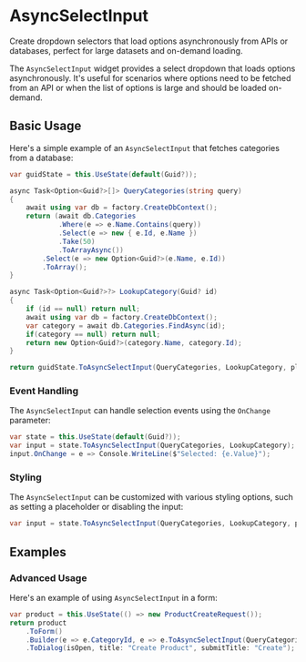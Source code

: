 # AsyncSelectInput

<Ingress>
Create dropdown selectors that load options asynchronously from APIs or databases, perfect for large datasets and on-demand loading.
</Ingress>

The `AsyncSelectInput` widget provides a select dropdown that loads options asynchronously. It's useful for scenarios where options need to be fetched from an API or when the list of options is large and should be loaded on-demand.

## Basic Usage

Here's a simple example of an `AsyncSelectInput` that fetches categories from a database:

```csharp
var guidState = this.UseState(default(Guid?));

async Task<Option<Guid?>[]> QueryCategories(string query)
{
    await using var db = factory.CreateDbContext();
    return (await db.Categories
            .Where(e => e.Name.Contains(query))
            .Select(e => new { e.Id, e.Name })
            .Take(50)
            .ToArrayAsync())
        .Select(e => new Option<Guid?>(e.Name, e.Id))
        .ToArray();
}

async Task<Option<Guid?>?> LookupCategory(Guid? id)
{
    if (id == null) return null;
    await using var db = factory.CreateDbContext();
    var category = await db.Categories.FindAsync(id);
    if(category == null) return null;
    return new Option<Guid?>(category.Name, category.Id);
}

return guidState.ToAsyncSelectInput(QueryCategories, LookupCategory, placeholder:"Select Category");
```

### Event Handling

The `AsyncSelectInput` can handle selection events using the `OnChange` parameter:

```csharp
var state = this.UseState(default(Guid?));
var input = state.ToAsyncSelectInput(QueryCategories, LookupCategory);
input.OnChange = e => Console.WriteLine($"Selected: {e.Value}");
```

### Styling

The `AsyncSelectInput` can be customized with various styling options, such as setting a placeholder or disabling the input:

```csharp
var input = state.ToAsyncSelectInput(QueryCategories, LookupCategory, placeholder:"Select Category", disabled: true);
```

<WidgetDocs Type="Ivy.AsyncSelectInput" ExtensionTypes="Ivy.AsyncSelectInputExtensions" SourceUrl="https://github.com/Ivy-Interactive/Ivy-Framework/blob/main/Ivy/Widgets/Inputs/AsyncSelectInput.cs"/>

## Examples

### Advanced Usage

Here's an example of using `AsyncSelectInput` in a form:

```csharp
var product = this.UseState(() => new ProductCreateRequest());
return product
    .ToForm()
    .Builder(e => e.CategoryId, e => e.ToAsyncSelectInput(QueryCategories, LookupCategory, placeholder: "Select Category"))
    .ToDialog(isOpen, title: "Create Product", submitTitle: "Create");
``` 